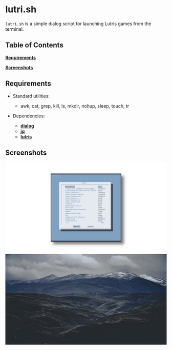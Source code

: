 # lutri.sh
`lutri.sh` is a simple dialog script for launching Lutris games from the terminal.

## Table of Contents

[**Requirements**](#requirements)

[**Screenshots**](#screenshots)

## Requirements

* Standard utilities:

	* awk, cat, grep, kill, ls, mkdir, nohup, sleep, touch, tr

* Dependencies:

	* [**dialog**](https://invisible-island.net/dialog/)
	* [**jq**](https://stedolan.github.io/jq/)
	* [**lutris**](https://lutris.net/)

## Screenshots

![Screenshot](/screenshot.png)
![Screencast](/screencast.gif)
